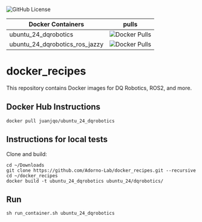 ![GitHub License](https://img.shields.io/github/license/Adorno-Lab/docker_images)

|Docker Containers | pulls |
|----------------- |-------|
|ubuntu_24_dqrobotics|![Docker Pulls](https://img.shields.io/docker/pulls/juanjqo/ubuntu_24_dqrobotics)|
|ubuntu_24_dqrobotics_ros_jazzy|![Docker Pulls](https://img.shields.io/docker/pulls/juanjqo/ubuntu_24_dqrobotics_ros_jazzy)|

# docker_recipes
This repository contains Docker images for DQ Robotics, ROS2, and more.

## Docker Hub Instructions

```shell
docker pull juanjqo/ubuntu_24_dqrobotics
```

## Instructions for local tests

Clone and build:

```shell
cd ~/Downloads
git clone https://github.com/Adorno-Lab/docker_recipes.git --recursive
cd ~/docker_recipes
docker build -t ubuntu_24_dqrobotics ubuntu_24/dqrobotics/
```

## Run

```shell
sh run_container.sh ubuntu_24_dqrobotics
```
